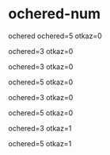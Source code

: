 # ochered-num
ochered
ochered=5
otkaz=0

ochered=3
otkaz=0

ochered=3
otkaz=0

ochered=5
otkaz=0

ochered=3
otkaz=0

ochered=5
otkaz=0

ochered=3
otkaz=1

ochered=5
otkaz=1                                                                                                                                                                                                                                                                                        
